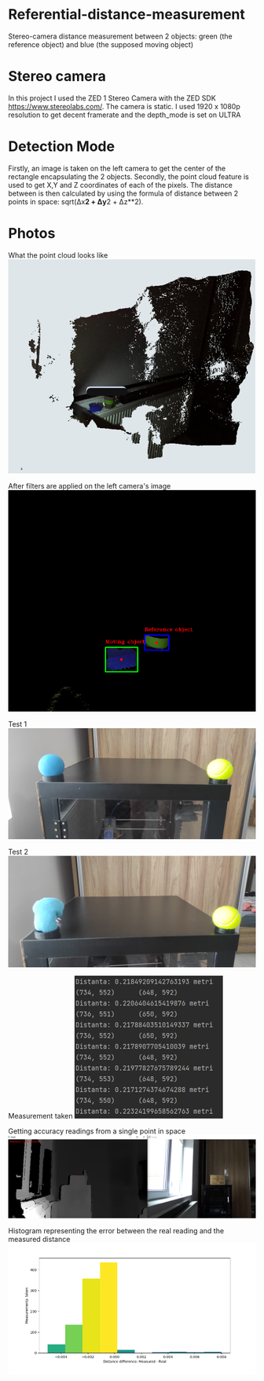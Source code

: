 # Referential-distance-measurement
Stereo-camera distance measurement between 2 objects: green (the reference object) and blue (the supposed moving object)

# Stereo camera
In this project I used the ZED 1 Stereo Camera with the ZED SDK https://www.stereolabs.com/. The camera is static.
I used 1920 x 1080p resolution to get decent framerate and the depth_mode is set on ULTRA

# Detection Mode
Firstly, an image is taken on the left camera to get the center of the rectangle encapsulating the 2 objects.
Secondly, the point cloud feature is used to get X,Y and Z coordinates of each of the pixels. 
The distance between is then calculated by using the formula of distance between 2 points in space: sqrt(Δx**2 + Δy**2 + Δz**2).

# Photos

What the point cloud looks like
![Photo](https://github.com/AndreiVladescu/Referential-distance-measurement/blob/main/photo1.png?raw=true)

After filters are applied on the left camera's image 
![Filtered](https://github.com/AndreiVladescu/Referential-distance-measurement/blob/main/mask1.png?raw=true)

Test 1
![Filtered](https://github.com/AndreiVladescu/Referential-distance-measurement/blob/main/test.png?raw=true)

Test 2
![Filtered](https://github.com/AndreiVladescu/Referential-distance-measurement/blob/main/test2.png?raw=true)

Measurement taken
![Measurement](https://github.com/AndreiVladescu/Referential-distance-measurement/blob/main/measurement1.png?raw=true)

Getting accuracy readings from a single point in space
![Accuracy](https://github.com/AndreiVladescu/Referential-distance-measurement/blob/main/distance.png?raw=true)

Histogram representing the error between the real reading and the measured distance
![Filtered](https://github.com/AndreiVladescu/Referential-distance-measurement/blob/main/hist.png?raw=true)